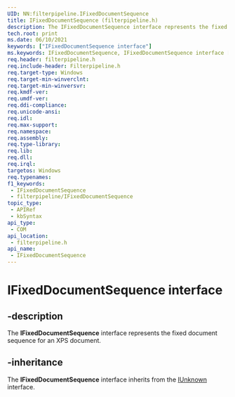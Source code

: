 ```yaml
---
UID: NN:filterpipeline.IFixedDocumentSequence
title: IFixedDocumentSequence (filterpipeline.h)
description: The IFixedDocumentSequence interface represents the fixed document sequence for an XPS document.
tech.root: print
ms.date: 06/10/2021
keywords: ["IFixedDocumentSequence interface"]
ms.keywords: IFixedDocumentSequence, IFixedDocumentSequence interface [Print Devices], IFixedDocumentSequence interface [Print Devices],described, filterpipeline/IFixedDocumentSequence, filterpipeline_ed0de3e6-e4c7-43e6-a6cf-c16d3a086838.xml, print.ifixeddocumentsequence
req.header: filterpipeline.h
req.include-header: Filterpipeline.h
req.target-type: Windows
req.target-min-winverclnt: 
req.target-min-winversvr: 
req.kmdf-ver: 
req.umdf-ver: 
req.ddi-compliance: 
req.unicode-ansi: 
req.idl: 
req.max-support: 
req.namespace: 
req.assembly: 
req.type-library: 
req.lib: 
req.dll: 
req.irql: 
targetos: Windows
req.typenames: 
f1_keywords:
 - IFixedDocumentSequence
 - filterpipeline/IFixedDocumentSequence
topic_type:
 - APIRef
 - kbSyntax
api_type:
 - COM
api_location:
 - filterpipeline.h
api_name:
 - IFixedDocumentSequence
---
```


# IFixedDocumentSequence interface

## -description

The **IFixedDocumentSequence** interface represents the fixed document sequence for an XPS document.

## -inheritance

The **IFixedDocumentSequence** interface inherits from the [IUnknown](/windows/win32/api/unknwn/nn-unknwn-iunknown) interface.
